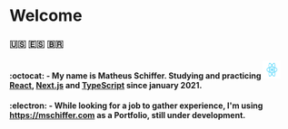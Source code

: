 # Welcome

### :us: :es: :brazil:

#### :octocat: - My name is Matheus Schiffer. Studying and practicing <img src="React.svg" width="32px" height="32px"></img>[React](https://www.reactjs.org), [Next.js](https://nextjs.org/) and [TypeScript](https://www.typescriptlang.org/) since january 2021.

#### :electron: - While looking for a job to gather experience, I'm using https://mschiffer.com as a Portfolio, still under development.
